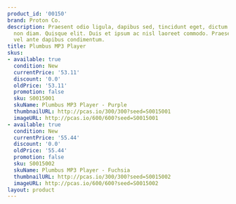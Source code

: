 ```yaml
---
product_id: '00150'
brand: Proton Co.
description: Praesent odio ligula, dapibus sed, tincidunt eget, dictum ac, nibh. Nullam
  non diam. Quisque elit. Duis et ipsum ac nisl laoreet commodo. Praesent et pede
  vel ante dapibus condimentum.
title: Plumbus MP3 Player
skus:
- available: true
  condition: New
  currentPrice: '53.11'
  discount: '0.0'
  oldPrice: '53.11'
  promotion: false
  sku: S0015001
  skuName: Plumbus MP3 Player - Purple
  thumbnailURL: http://pcas.io/300/300?seed=S0015001
  imageURL: http://pcas.io/600/600?seed=S0015001
- available: true
  condition: New
  currentPrice: '55.44'
  discount: '0.0'
  oldPrice: '55.44'
  promotion: false
  sku: S0015002
  skuName: Plumbus MP3 Player - Fuchsia
  thumbnailURL: http://pcas.io/300/300?seed=S0015002
  imageURL: http://pcas.io/600/600?seed=S0015002
layout: product
---
```

